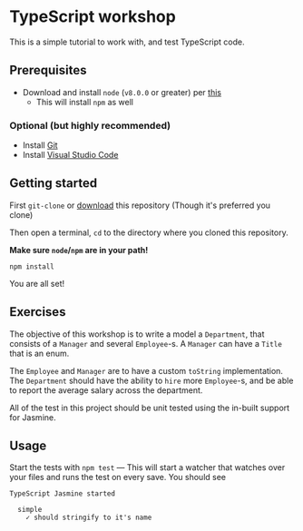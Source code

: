 # TypeScript workshop

This is a simple tutorial to work with, and test TypeScript code.

## Prerequisites

- Download and install `node` (`v8.0.0` or greater) per [this](https://nodejs.org/en/download/)
  - This will install `npm` as well

### Optional (but highly recommended)

- Install [Git](https://git-scm.com/downloads)
- Install [Visual Studio Code](https://code.visualstudio.com/)

## Getting started

First `git-clone` or [download]() this repository (Though it's preferred you clone)

Then open a terminal, `cd` to the directory where you cloned this repository.

**Make sure `node`/`npm` are in your path!**

```
npm install
```

You are all set!

## Exercises

The objective of this workshop is to write a model a `Department`, that consists of a `Manager` and several `Employee`-s.
A `Manager` can have a `Title` that is an enum.

The `Employee` and `Manager` are to have a custom `toString` implementation.
The `Department` should have the ability to `hire` more `Employee`-s, and be able to report the average salary across the department.

All of the test in this project should be unit tested using the in-built support for Jasmine.

## Usage

Start the tests with `npm test` — This will start a watcher that watches over your files and runs the test on every save.
You should see

```
TypeScript Jasmine started

  simple
    ✓ should stringify to it's name
```


